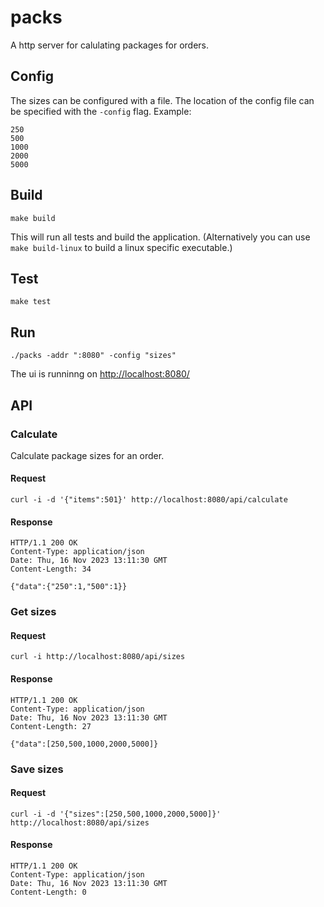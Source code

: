 # packs

A http server for calulating packages for orders.

## Config
The sizes can be configured with a file. The location of the config file can be specified with the `-config` flag. Example:
```
250
500
1000
2000
5000
```

## Build
```
make build
```

This will run all tests and build the application. (Alternatively you can use `make build-linux` to build a linux specific executable.)

## Test
```
make test
```

## Run
```
./packs -addr ":8080" -config "sizes"
```

The ui is runninng on [http://localhost:8080/](http://localhost:8080/)

## API

### Calculate
Calculate package sizes for an order.

#### Request
```
curl -i -d '{"items":501}' http://localhost:8080/api/calculate
```

#### Response
```
HTTP/1.1 200 OK
Content-Type: application/json
Date: Thu, 16 Nov 2023 13:11:30 GMT
Content-Length: 34

{"data":{"250":1,"500":1}}
```


### Get sizes

#### Request
```
curl -i http://localhost:8080/api/sizes
```

#### Response
```
HTTP/1.1 200 OK
Content-Type: application/json
Date: Thu, 16 Nov 2023 13:11:30 GMT
Content-Length: 27

{"data":[250,500,1000,2000,5000]}
```


### Save sizes

#### Request
```
curl -i -d '{"sizes":[250,500,1000,2000,5000]}' http://localhost:8080/api/sizes
```

#### Response
```
HTTP/1.1 200 OK
Content-Type: application/json
Date: Thu, 16 Nov 2023 13:11:30 GMT
Content-Length: 0

```